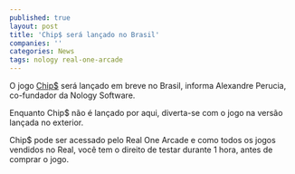 ```yaml
---
published: true
layout: post
title: 'Chip$ será lançado no Brasil'
companies: ''
categories: News
tags: nology real-one-arcade
---
```

O jogo <a href="{{ site.baseurl }}/2005/11/16/chip/">Chip$</a>
 será lançado em breve no Brasil, informa Alexandre Perucia, co-fundador da Nology Software.

Enquanto Chip$ não é lançado por aqui, diverta-se com o jogo na versão lançada no exterior.




Chip$ pode ser acessado pelo Real One Arcade e como todos os jogos vendidos no Real, você tem o direito de testar durante 1 hora, antes de comprar o jogo.